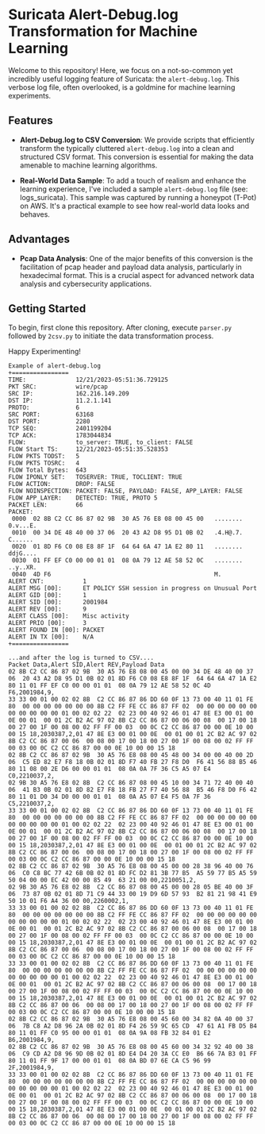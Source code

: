 # Suricata Alert-Debug.log Transformation for Machine Learning

Welcome to this repository! Here, we focus on a not-so-common yet incredibly useful logging feature of Suricata: the `alert-debug.log`. This verbose log file, often overlooked, is a goldmine for machine learning experiments. 

## Features

- **Alert-Debug.log to CSV Conversion**: We provide scripts that efficiently transform the typically cluttered `alert-debug.log` into a clean and structured CSV format. This conversion is essential for making the data amenable to machine learning algorithms.

- **Real-World Data Sample**: To add a touch of realism and enhance the learning experience, I've included a sample `alert-debug.log` file (see: logs_suricata). This sample was captured by running a honeypot (T-Pot) on AWS. It's a practical example to see how real-world data looks and behaves.

## Advantages

- **Pcap Data Analysis**: One of the major benefits of this conversion is the facilitation of pcap header and payload data analysis, particularly in hexadecimal format. This is a crucial aspect for advanced network data analysis and cybersecurity applications.

## Getting Started

To begin, first clone this repository. After cloning, execute `parser.py` followed by `2csv.py` to initiate the data transformation process.

Happy Experimenting!


```
Example of alert-debug.log
+================
TIME:              12/21/2023-05:51:36.729125
PKT SRC:           wire/pcap
SRC IP:            162.216.149.209
DST IP:            11.2.1.141
PROTO:             6
SRC PORT:          63168
DST PORT:          2280
TCP SEQ:           2401199204
TCP ACK:           1783044834
FLOW:              to_server: TRUE, to_client: FALSE
FLOW Start TS:     12/21/2023-05:51:35.528353
FLOW PKTS TODST:   5
FLOW PKTS TOSRC:   4
FLOW Total Bytes:  643
FLOW IPONLY SET:   TOSERVER: TRUE, TOCLIENT: TRUE
FLOW ACTION:       DROP: FALSE
FLOW NOINSPECTION: PACKET: FALSE, PAYLOAD: FALSE, APP_LAYER: FALSE
FLOW APP_LAYER:    DETECTED: TRUE, PROTO 5
PACKET LEN:        66
PACKET:
 0000  02 8B C2 CC 86 87 02 9B  30 A5 76 E8 08 00 45 00   ........ 0.v...E.
 0010  00 34 DE 48 40 00 37 06  20 43 A2 D8 95 D1 0B 02   .4.H@.7.  C......
 0020  01 8D F6 C0 08 E8 8F 1F  64 64 6A 47 1A E2 80 11   ........ ddjG....
 0030  01 FF EF C0 00 00 01 01  08 0A 79 12 AE 58 52 0C   ........ ..y..XR.
 0040  4D F6                                              M.
ALERT CNT:           1
ALERT MSG [00]:      ET POLICY SSH session in progress on Unusual Port
ALERT GID [00]:      1
ALERT SID [00]:      2001984
ALERT REV [00]:      9
ALERT CLASS [00]:    Misc activity
ALERT PRIO [00]:     3
ALERT FOUND IN [00]: PACKET
ALERT IN TX [00]:    N/A
+================
```

```
...and after the log is turned to CSV....
Packet Data,Alert SID,Alert REV,Payload Data
02 8B C2 CC 86 87 02 9B  30 A5 76 E8 08 00 45 00 00 34 DE 48 40 00 37 06  20 43 A2 D8 95 D1 0B 02 01 8D F6 C0 08 E8 8F 1F  64 64 6A 47 1A E2 80 11 01 FF EF C0 00 00 01 01  08 0A 79 12 AE 58 52 0C 4D F6,2001984,9,
33 33 00 01 00 02 02 8B  C2 CC 86 87 86 DD 60 0F 13 73 00 40 11 01 FE 80  00 00 00 00 00 00 00 8B C2 FF FE CC 86 87 FF 02  00 00 00 00 00 00 00 00 00 00 00 01 00 02 02 22  02 23 00 40 92 46 01 47 8E E3 00 01 00 0E 00 01  00 01 2C B2 AC 97 02 8B C2 CC 86 87 00 06 00 08  00 17 00 18 00 27 00 1F 00 08 00 02 FF FF 00 03  00 0C C2 CC 86 87 00 00 0E 10 00 00 15 18,2030387,2,01 47 8E E3 00 01 00 0E  00 01 00 01 2C B2 AC 97 02 8B C2 CC 86 87 00 06  00 08 00 17 00 18 00 27 00 1F 00 08 00 02 FF FF  00 03 00 0C C2 CC 86 87 00 00 0E 10 00 00 15 18
02 8B C2 CC 86 87 02 9B  30 A5 76 E8 08 00 45 48 00 34 00 00 40 00 2D 06  C5 ED 82 E7 F8 18 0B 02 01 8D F7 40 FB 27 F8 D0  F6 41 56 88 B5 46 80 11 08 00 2E D6 00 00 01 01  08 0A 0A 7F 36 C5 A5 07 E4 C0,2210037,2,
02 9B 30 A5 76 E8 02 8B  C2 CC 86 87 08 00 45 10 00 34 71 72 40 00 40 06  41 B3 0B 02 01 8D 82 E7 F8 18 FB 27 F7 40 56 88  B5 46 F8 D0 F6 42 80 11 01 D0 34 D0 00 00 01 01  08 0A A5 07 E4 F5 0A 7F 36 C5,2210037,2,
33 33 00 01 00 02 02 8B  C2 CC 86 87 86 DD 60 0F 13 73 00 40 11 01 FE 80  00 00 00 00 00 00 00 8B C2 FF FE CC 86 87 FF 02  00 00 00 00 00 00 00 00 00 00 00 01 00 02 02 22  02 23 00 40 92 46 01 47 8E E3 00 01 00 0E 00 01  00 01 2C B2 AC 97 02 8B C2 CC 86 87 00 06 00 08  00 17 00 18 00 27 00 1F 00 08 00 02 FF FF 00 03  00 0C C2 CC 86 87 00 00 0E 10 00 00 15 18,2030387,2,01 47 8E E3 00 01 00 0E  00 01 00 01 2C B2 AC 97 02 8B C2 CC 86 87 00 06  00 08 00 17 00 18 00 27 00 1F 00 08 00 02 FF FF  00 03 00 0C C2 CC 86 87 00 00 0E 10 00 00 15 18
02 8B C2 CC 86 87 02 9B  30 A5 76 E8 08 00 45 00 00 28 38 96 40 00 76 06  C0 C8 BC 77 42 6B 0B 02 01 8D FC D2 81 3B 77 B5  A5 59 77 B5 A5 59 50 04 00 00 EC 42 00 00 85 49  63 21 00 00,2210051,2,
02 9B 30 A5 76 E8 02 8B  C2 CC 86 87 08 00 45 00 00 28 05 BE 40 00 3F 06  73 87 0B 02 01 8D 71 C9 44 33 00 19 D9 6D 57 93  B2 81 21 98 41 E9 50 10 01 F6 A4 36 00 00,2260002,1,
33 33 00 01 00 02 02 8B  C2 CC 86 87 86 DD 60 0F 13 73 00 40 11 01 FE 80  00 00 00 00 00 00 00 8B C2 FF FE CC 86 87 FF 02  00 00 00 00 00 00 00 00 00 00 00 01 00 02 02 22  02 23 00 40 92 46 01 47 8E E3 00 01 00 0E 00 01  00 01 2C B2 AC 97 02 8B C2 CC 86 87 00 06 00 08  00 17 00 18 00 27 00 1F 00 08 00 02 FF FF 00 03  00 0C C2 CC 86 87 00 00 0E 10 00 00 15 18,2030387,2,01 47 8E E3 00 01 00 0E  00 01 00 01 2C B2 AC 97 02 8B C2 CC 86 87 00 06  00 08 00 17 00 18 00 27 00 1F 00 08 00 02 FF FF  00 03 00 0C C2 CC 86 87 00 00 0E 10 00 00 15 18
33 33 00 01 00 02 02 8B  C2 CC 86 87 86 DD 60 0F 13 73 00 40 11 01 FE 80  00 00 00 00 00 00 00 8B C2 FF FE CC 86 87 FF 02  00 00 00 00 00 00 00 00 00 00 00 01 00 02 02 22  02 23 00 40 92 46 01 47 8E E3 00 01 00 0E 00 01  00 01 2C B2 AC 97 02 8B C2 CC 86 87 00 06 00 08  00 17 00 18 00 27 00 1F 00 08 00 02 FF FF 00 03  00 0C C2 CC 86 87 00 00 0E 10 00 00 15 18,2030387,2,01 47 8E E3 00 01 00 0E  00 01 00 01 2C B2 AC 97 02 8B C2 CC 86 87 00 06  00 08 00 17 00 18 00 27 00 1F 00 08 00 02 FF FF  00 03 00 0C C2 CC 86 87 00 00 0E 10 00 00 15 18
02 8B C2 CC 86 87 02 9B  30 A5 76 E8 08 00 45 60 00 34 82 0A 40 00 37 06  7B C8 A2 D8 96 2A 0B 02 01 8D F4 26 59 9C 65 CD  47 61 A1 FB D5 B4 80 11 01 FF C0 95 00 00 01 01  08 0A 9A 08 FB 32 84 01 E2 B6,2001984,9,
02 8B C2 CC 86 87 02 9B  30 A5 76 E8 08 00 45 60 00 34 32 92 40 00 38 06  C9 CD A2 D8 96 9D 0B 02 01 8D E4 D4 20 3A CC E0  B6 66 7A B3 01 FF 80 11 01 FF 9F 17 00 00 01 01  08 0A BD 07 6E CA C5 96 99 2F,2001984,9,
33 33 00 01 00 02 02 8B  C2 CC 86 87 86 DD 60 0F 13 73 00 40 11 01 FE 80  00 00 00 00 00 00 00 8B C2 FF FE CC 86 87 FF 02  00 00 00 00 00 00 00 00 00 00 00 01 00 02 02 22  02 23 00 40 92 46 01 47 8E E3 00 01 00 0E 00 01  00 01 2C B2 AC 97 02 8B C2 CC 86 87 00 06 00 08  00 17 00 18 00 27 00 1F 00 08 00 02 FF FF 00 03  00 0C C2 CC 86 87 00 00 0E 10 00 00 15 18,2030387,2,01 47 8E E3 00 01 00 0E  00 01 00 01 2C B2 AC 97 02 8B C2 CC 86 87 00 06  00 08 00 17 00 18 00 27 00 1F 00 08 00 02 FF FF  00 03 00 0C C2 CC 86 87 00 00 0E 10 00 00 15 18
```
